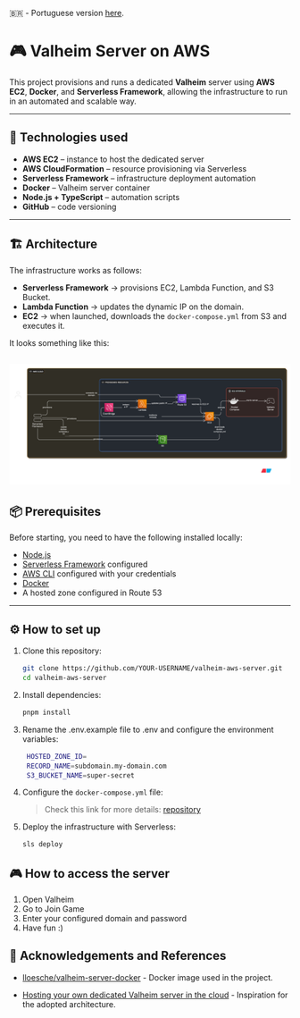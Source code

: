 🇧🇷 - Portuguese version [here](README.pt.md).

# 🎮 Valheim Server on AWS

This project provisions and runs a dedicated **Valheim** server using **AWS EC2**, **Docker**, and **Serverless Framework**, allowing the infrastructure to run in an automated and scalable way.

---

## 🚀 Technologies used

- **AWS EC2** – instance to host the dedicated server
- **AWS CloudFormation** – resource provisioning via Serverless
- **Serverless Framework** – infrastructure deployment automation
- **Docker** – Valheim server container
- **Node.js + TypeScript** – automation scripts
- **GitHub** – code versioning

---

## 🏗 Architecture

The infrastructure works as follows:

- **Serverless Framework** → provisions EC2, Lambda Function, and S3 Bucket.
- **Lambda Function** → updates the dynamic IP on the domain.
- **EC2** → when launched, downloads the `docker-compose.yml` from S3 and executes it.

It looks something like this:

## ![Server architecture](./docs/arch-diagram-en.png)

## 📦 Prerequisites

Before starting, you need to have the following installed locally:

- [Node.js](https://nodejs.org/)
- [Serverless Framework](https://www.serverless.com/framework/docs/getting-started) configured
- [AWS CLI](https://docs.aws.amazon.com/cli/latest/userguide/getting-started-install.html) configured with your credentials
- [Docker](https://docs.docker.com/get-docker/)
- A hosted zone configured in Route 53

---

## ⚙️ How to set up

1. Clone this repository:

   ```bash
   git clone https://github.com/YOUR-USERNAME/valheim-aws-server.git
   cd valheim-aws-server
   ```

2. Install dependencies:
   ```bash
   pnpm install
   ```
3. Rename the .env.example file to .env and configure the environment variables:
   ```bash
    HOSTED_ZONE_ID=
    RECORD_NAME=subdomain.my-domain.com
    S3_BUCKET_NAME=super-secret
   ```
4. Configure the `docker-compose.yml` file:
   > Check this link for more details: [repository](lloesche/valheim-server-docker)
5. Deploy the infrastructure with Serverless:
   ```bash
   sls deploy
   ```

## 🎮 How to access the server

1. Open Valheim
2. Go to Join Game
3. Enter your configured domain and password
4. Have fun :)

## 🙌 Acknowledgements and References

- [lloesche/valheim-server-docker](https://github.com/lloesche/valheim-server-docker) - Docker image used in the project.

- [Hosting your own dedicated Valheim server in the cloud](https://aws.amazon.com/pt/blogs/gametech/hosting-your-own-dedicated-valheim-server-in-the-cloud/) - Inspiration for the adopted architecture.
